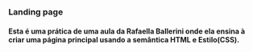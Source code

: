 ### Landing page

#### Esta é uma prática de uma aula da Rafaella Ballerini onde ela ensina à criar uma página principal usando a semântica HTML e Estilo(CSS).



